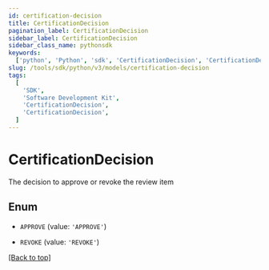 ```yaml
---
id: certification-decision
title: CertificationDecision
pagination_label: CertificationDecision
sidebar_label: CertificationDecision
sidebar_class_name: pythonsdk
keywords:
  ['python', 'Python', 'sdk', 'CertificationDecision', 'CertificationDecision']
slug: /tools/sdk/python/v3/models/certification-decision
tags:
  [
    'SDK',
    'Software Development Kit',
    'CertificationDecision',
    'CertificationDecision',
  ]
---
```


# CertificationDecision

The decision to approve or revoke the review item

## Enum

- `APPROVE` (value: `'APPROVE'`)

- `REVOKE` (value: `'REVOKE'`)

[[Back to top]](#)
